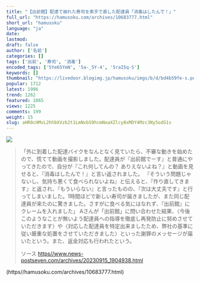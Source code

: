 ```yaml
---
title: "【出前館】配達で崩れた寿司を素手で直した配達員「消毒はしたんで！」"
full_url: "https://hamusoku.com/archives/10683777.html"
short_url: "hamusoku"
language: "ja"
date: 
lastmod: 
draft: false
author: ['名前']
categories: []
tags: ['出前', '寿司', '消毒']
encoded_tags: ['5Ye65YmN', '5a-_5Y-4', '5raI5q-S']
keywords: []
thumbnail: "https://livedoor.blogimg.jp/hamusoku/imgs/b/d/bd4b59fe-s.png"
popular: 1712
latest: 1996
trend: 1262
featured: 1065
views: 1225
comments: 199
weight: 15
slug: aHR0cHMvL2hhbXVzb2t1LmNvbS9hcmNoaXZlcy8xMDY4Mzc3Ny5odG1s
---
```


![](https://livedoor.blogimg.jp/hamusoku/imgs/b/d/bd4b59fe-s.png)

<blockquote><p></p><p>「外に到着した配達バイクをなんとなく見ていたら、不審な動きを始めたので、慌てて動画を撮影しました。配達員が『出前館でーす』と普通にやってきたので、自分が『これ何してんの？ ありえないよね？』と動画を見せると、『消毒はしたんで！』と言い返されました。 『そういう問題じゃないし、気持ち悪くて食べられないよね』と伝えると、『作り直してきます』と返され、『もういらない』と言ったものの、『次は大丈夫です』と行ってしまいました。1時間ほどで新しい寿司が届きましたが、また同じ配達員が来たのに驚きました。さすがに食べる気にはなれず、『出前館』にクレームを入れました」 Aさんが「出前館」に問い合わせた結果、〈今後このようなことが無いよう配達員への指導を徹底し再発防止に努めさせていただきます〉や〈対応した配達員を特定出来ましたため、弊社の基準に従い厳重な処置をさせていただきました〉といった謝罪のメッセージが届いたという。また、返金対応も行われたという。</p>ソース <a href='https//www.news-postseven.com/archives/20230915_1904938.html' target='blank'>https//www.news-postseven.com/archives/20230915_1904938.html</a></blockquote>

(https//hamusoku.com/archives/10683777.html)
